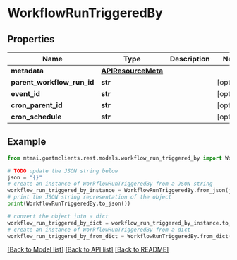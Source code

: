 # WorkflowRunTriggeredBy


## Properties

Name | Type | Description | Notes
------------ | ------------- | ------------- | -------------
**metadata** | [**APIResourceMeta**](APIResourceMeta.md) |  | 
**parent_workflow_run_id** | **str** |  | [optional] 
**event_id** | **str** |  | [optional] 
**cron_parent_id** | **str** |  | [optional] 
**cron_schedule** | **str** |  | [optional] 

## Example

```python
from mtmai.gomtmclients.rest.models.workflow_run_triggered_by import WorkflowRunTriggeredBy

# TODO update the JSON string below
json = "{}"
# create an instance of WorkflowRunTriggeredBy from a JSON string
workflow_run_triggered_by_instance = WorkflowRunTriggeredBy.from_json(json)
# print the JSON string representation of the object
print(WorkflowRunTriggeredBy.to_json())

# convert the object into a dict
workflow_run_triggered_by_dict = workflow_run_triggered_by_instance.to_dict()
# create an instance of WorkflowRunTriggeredBy from a dict
workflow_run_triggered_by_from_dict = WorkflowRunTriggeredBy.from_dict(workflow_run_triggered_by_dict)
```
[[Back to Model list]](../README.md#documentation-for-models) [[Back to API list]](../README.md#documentation-for-api-endpoints) [[Back to README]](../README.md)



